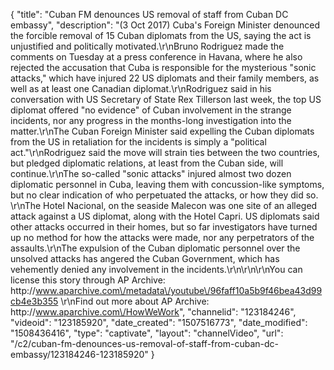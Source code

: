 {
    "title": "Cuban FM denounces US removal of staff from Cuban DC embassy",
    "description": "(3 Oct 2017) Cuba's Foreign Minister denounced the forcible removal of 15 Cuban diplomats from the US, saying the act is unjustified and politically motivated.\r\nBruno Rodriguez made the comments on Tuesday at a press conference in Havana, where he also rejected the accusation that Cuba is responsible for the mysterious \"sonic attacks,\" which have injured 22 US diplomats and their family members, as well as at least one Canadian diplomat.\r\nRodriguez said in his conversation with US Secretary of State Rex Tillerson last week, the top US diplomat offered \"no evidence\" of Cuban involvement in the strange incidents, nor any progress in the months-long investigation into the matter.\r\nThe Cuban Foreign Minister said expelling the Cuban diplomats from the US in retaliation for the incidents is simply a \"political act.\"\r\nRodriguez said the move will strain ties between the two countries, but pledged diplomatic relations, at least from the Cuban side, will continue.\r\nThe so-called \"sonic attacks\" injured almost two dozen diplomatic personnel in Cuba, leaving them with concussion-like symptoms, but no clear indication of who perpetuated the attacks, or how they did so. \r\nThe Hotel Nacional, on the seaside Malecon was one site of an alleged attack against a US diplomat, along with the Hotel Capri. US diplomats said other attacks occurred in their homes, but so far investigators have turned up no method for how the attacks were made, nor any perpetrators of the assaults.\r\nThe expulsion of the Cuban diplomatic personnel over the unsolved attacks has angered the Cuban Government, which has vehemently denied any involvement in the incidents.\r\n\r\n\r\nYou can license this story through AP Archive: http:\/\/www.aparchive.com\/metadata\/youtube\/96faff10a5b9f46bea43d99cb4e3b355 \r\nFind out more about AP Archive: http:\/\/www.aparchive.com\/HowWeWork",
    "channelid": "123184246",
    "videoid": "123185920",
    "date_created": "1507516773",
    "date_modified": "1508436416",
    "type": "captivate",
    "layout": "channelVideo",
    "url": "\/c2\/cuban-fm-denounces-us-removal-of-staff-from-cuban-dc-embassy\/123184246-123185920"
}